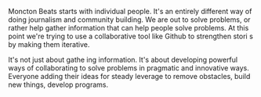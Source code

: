 Moncton Beats starts with individual people. It's an entirely different way of doing journalism and community building. We are out to solve problems, or rather help gather information that can help people solve problems. 
At this point we're trying to use a collaborative tool like Github to strengthen stori s by making them iterative.  

It's not just about gathe ing information. It's about developing powerful ways of collaborating to solve problems in pragmatic and innovative ways. Everyone adding their ideas for steady leverage to remove obstacles, build new things, develop programs. 
